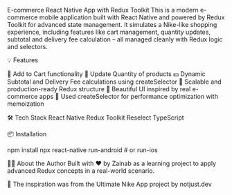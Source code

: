 E-commerce React Native App with Redux Toolkit
This is a modern e-commerce mobile application built with React Native and powered by Redux Toolkit for advanced state management. It simulates a Nike-like shopping experience, including features like cart management, quantity updates, subtotal and delivery fee calculation – all managed cleanly with Redux logic and selectors.

💡 Features

🛒 Add to Cart functionality
🔄 Update Quantity of products
💵 Dynamic Subtotal and Delivery Fee calculations using createSelector
🚀 Scalable and production-ready Redux structure
📱 Beautiful UI inspired by real e-commerce apps
🧠 Used createSelector for performance optimization with memoization

🛠️ Tech Stack
React Native
Redux Toolkit
Reselect
TypeScript



    
📦 Installation

npm install
npx react-native run-android # or run-ios

🙋‍♀️ About the Author
Built with ❤️ by Zainab as a learning project to apply advanced Redux concepts in a real-world scenario.

🔗 The inspiration was from the Ultimate Nike App project by notjust.dev

